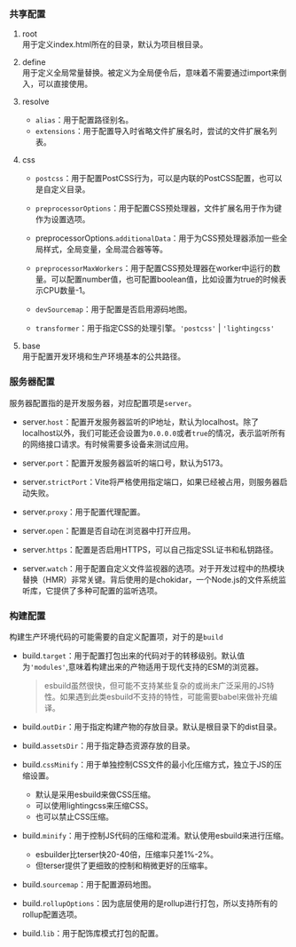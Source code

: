 ### 共享配置

1. root  
用于定义index.html所在的目录，默认为项目根目录。

2. define  
用于定义全局常量替换。被定义为全局便令后，意味着不需要通过import来倒入，可以直接使用。

3. resolve  
    - `alias`：用于配置路径别名。
    - `extensions`：用于配置导入时省略文件扩展名时，尝试的文件扩展名列表。

4. css  
    - `postcss`：用于配置PostCSS行为，可以是内联的PostCSS配置，也可以是自定义目录。

    - `preprocessorOptions`：用于配置CSS预处理器，文件扩展名用于作为键作为设置选项。

    - preprocessorOptions.`additionalData`：用于为CSS预处理器添加一些全局样式，全局变量，全局混合器等等。

    - `preprocessorMaxWorkers`：用于配置CSS预处理器在worker中运行的数量。可以配置number值，也可配置boolean值，比如设置为true的时候表示CPU数量-1。

    - `devSourcemap`：用于配置是否启用源码地图。

    - `transformer`：用于指定CSS的处理引擎。`'postcss'` | `'lightingcss'`

5. base  
用于配置开发环境和生产环境基本的公共路径。

### 服务器配置

服务器配置指的是开发服务器，对应配置项是`server`。

- server.`host`：配置开发服务器监听的IP地址，默认为localhost。除了localhost以外，我们可能还会设置为`0.0.0.0`或者`true`的情况，表示监听所有的网络接口请求。有时候需要多设备来测试应用。

- server.`port`：配置开发服务器监听的端口号，默认为5173。

- server.`strictPort`：Vite将严格使用指定端口，如果已经被占用，则服务器启动失败。

- server.`proxy`：用于配置代理配置。

- server.`open`：配置是否自动在浏览器中打开应用。

- server.`https`：配置是否启用HTTPS，可以自己指定SSL证书和私钥路径。

- server.`watch`：用于配置自定义文件监视器的选项。对于开发过程中的热模块替换（HMR）非常关键。背后使用的是chokidar，一个Node.js的文件系统监听库，它提供了多种可配置的监听选项。


### 构建配置

构建生产环境代码的可能需要的自定义配置项，对于的是`build`

- build.`target`：用于配置打包出来的代码对于的转移级别。默认值为`'modules'`,意味着构建出来的产物适用于现代支持的ESM的浏览器。
    > esbuild虽然很快，但可能不支持某些复杂的或尚未广泛采用的JS特性。如果遇到此类esbuild不支持的特性，可能需要babel来做补充编译。

- build.`outDir`：用于指定构建产物的存放目录。默认是根目录下的dist目录。

- build.`assetsDir`：用于指定静态资源存放的目录。

- build.`cssMinify`：用于单独控制CSS文件的最小化压缩方式，独立于JS的压缩设置。
    - 默认是采用esbuild来做CSS压缩。
    - 可以使用lightingcss来压缩CSS。
    - 也可以禁止CSS压缩。

- build.`minify`：用于控制JS代码的压缩和混淆。默认使用esbuild来进行压缩。
    - esbuilder比terser快20-40倍，压缩率只差1%-2%。
    - 但terser提供了更细致的控制和稍微更好的压缩率。

- build.`sourcemap`：用于配置源码地图。

- build.`rollupOptions`：因为底层使用的是rollup进行打包，所以支持所有的rollup配置选项。

- build.`lib`：用于配饰库模式打包的配置。
